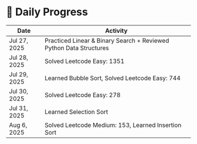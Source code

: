 # 📘 Daily Progress

| Date        | Activity                                                            |
|-------------|---------------------------------------------------------------------|
| Jul 27, 2025 | Practiced Linear & Binary Search + Reviewed Python Data Structures |
| Jul 28, 2025 | Solved Leetcode Easy: 1351                                         |
| Jul 29, 2025 | Learned Bubble Sort, Solved Leetcode Easy: 744                     |
| Jul 30, 2025 | Solved Leetcode Easy: 278                                          |
| Jul 31, 2025 | Learned Selection Sort                                             |
| Aug 6, 2025  | Solved Leetcode Medium: 153, Learned Insertion Sort                |

